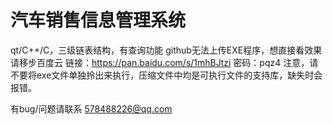 # 汽车销售信息管理系统
qt/C++/C，三级链表结构，有查询功能
github无法上传EXE程序，想直接看效果请移步百度云
链接：https://pan.baidu.com/s/1mhBJtzi 密码：pqz4
注意，请不要将exe文件单独拎出来执行，压缩文件中均是可执行文件的支持库，缺失时会报错。

有bug/问题请联系 578488226@qq.com
